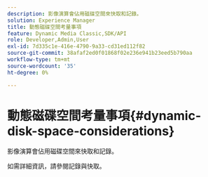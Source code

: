 ```yaml
---
description: 影像演算會佔用磁碟空間來快取和記錄。
solution: Experience Manager
title: 動態磁碟空間考量事項
feature: Dynamic Media Classic,SDK/API
role: Developer,Admin,User
exl-id: 7d335c1e-416e-4790-9a33-cd31ed112f82
source-git-commit: 38afaf2ed0f01868f02e236e941b23eed5b790aa
workflow-type: tm+mt
source-wordcount: '35'
ht-degree: 0%

---
```


# 動態磁碟空間考量事項{#dynamic-disk-space-considerations}

影像演算會佔用磁碟空間來快取和記錄。

如需詳細資訊，請參閱記錄與快取。
